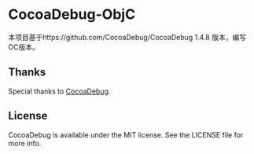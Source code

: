 # CocoaDebug-ObjC

本项目基于https://github.com/CocoaDebug/CocoaDebug 1.4.8 版本，编写OC版本。

## Thanks

Special thanks to [CocoaDebug](https://github.com/CocoaDebug/CocoaDebug).

## License

CocoaDebug is available under the MIT license. See the LICENSE file for more info.
